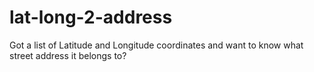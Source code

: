 # lat-long-2-address
Got a list of Latitude and Longitude coordinates and want to know what street address it belongs to?
